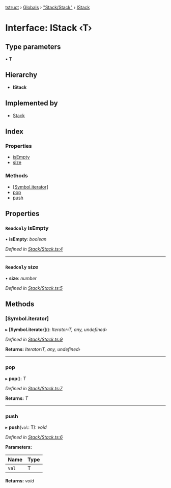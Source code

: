 [tstruct](../README.md) › [Globals](../globals.md) › ["Stack/Stack"](../modules/_stack_stack_.md) › [IStack](_stack_stack_.istack.md)

# Interface: IStack ‹**T**›

## Type parameters

▪ **T**

## Hierarchy

* **IStack**

## Implemented by

* [Stack](../classes/_stack_stack_.stack.md)

## Index

### Properties

* [isEmpty](_stack_stack_.istack.md#readonly-isempty)
* [size](_stack_stack_.istack.md#readonly-size)

### Methods

* [[Symbol.iterator]](_stack_stack_.istack.md#[symbol.iterator])
* [pop](_stack_stack_.istack.md#pop)
* [push](_stack_stack_.istack.md#push)

## Properties

### `Readonly` isEmpty

• **isEmpty**: *boolean*

*Defined in [Stack/Stack.ts:4](https://github.com/powerofsoul/tstruct/blob/c7939b3/src/Stack/Stack.ts#L4)*

___

### `Readonly` size

• **size**: *number*

*Defined in [Stack/Stack.ts:5](https://github.com/powerofsoul/tstruct/blob/c7939b3/src/Stack/Stack.ts#L5)*

## Methods

###  [Symbol.iterator]

▸ **[Symbol.iterator]**(): *Iterator‹T, any, undefined›*

*Defined in [Stack/Stack.ts:9](https://github.com/powerofsoul/tstruct/blob/c7939b3/src/Stack/Stack.ts#L9)*

**Returns:** *Iterator‹T, any, undefined›*

___

###  pop

▸ **pop**(): *T*

*Defined in [Stack/Stack.ts:7](https://github.com/powerofsoul/tstruct/blob/c7939b3/src/Stack/Stack.ts#L7)*

**Returns:** *T*

___

###  push

▸ **push**(`val`: T): *void*

*Defined in [Stack/Stack.ts:6](https://github.com/powerofsoul/tstruct/blob/c7939b3/src/Stack/Stack.ts#L6)*

**Parameters:**

Name | Type |
------ | ------ |
`val` | T |

**Returns:** *void*
